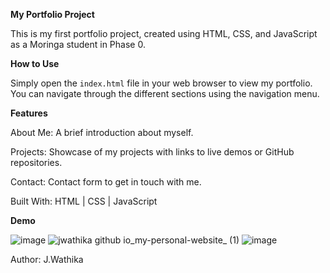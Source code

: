 **My Portfolio Project**

This is my first portfolio project, created using HTML, CSS, and JavaScript as a Moringa student in Phase 0.

**How to Use**

Simply open the `index.html` file in your web browser to view my portfolio.
You can navigate through the different sections using the navigation menu.

**Features**

About Me: A brief introduction about myself.

Projects: Showcase of my projects with links to live demos or GitHub repositories.

Contact: Contact form to get in touch with me.

Built With: HTML | CSS | JavaScript

**Demo**


![image](https://github.com/jwathika/my-personal-website/assets/162694608/cd2d997b-5103-4cca-9354-88f8f90fbf37)
![jwathika github io_my-personal-website_ (1)](https://github.com/jwathika/my-personal-website/assets/162694608/0ef164cb-d7e5-4eea-9395-b2dfdd40c881)
![image](https://github.com/jwathika/my-personal-website/assets/162694608/f755efae-c054-4134-888e-be6048832ac4)


Author: J.Wathika
